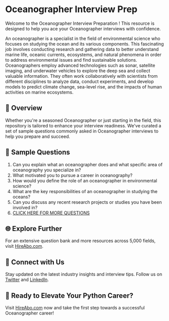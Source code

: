 # Oceanographer Interview Prep

Welcome to the Oceanographer Interview Preparation ! This resource is designed to help you ace your Oceanographer interviews with confidence.

An oceanographer is a specialist in the field of environmental science who focuses on studying the ocean and its various components. This fascinating job involves conducting research and gathering data to better understand marine life, oceanic currents, ecosystems, and natural phenomena in order to address environmental issues and find sustainable solutions. Oceanographers employ advanced technologies such as sonar, satellite imaging, and underwater vehicles to explore the deep sea and collect valuable information. They often work collaboratively with scientists from different disciplines to analyze data, conduct experiments, and develop models to predict climate change, sea-level rise, and the impacts of human activities on marine ecosystems.

## 🚀 Overview

Whether you're a seasoned Oceanographer or just starting in the field, this repository is tailored to enhance your interview readiness. We've curated a set of sample questions commonly asked in Oceanographer interviews to help you prepare and succeed.

## 📝 Sample Questions

1. Can you explain what an oceanographer does and what specific area of oceanography you specialize in?
2. What motivated you to pursue a career in oceanography?
3. How would you define the role of an oceanographer in environmental science?
4. What are the key responsibilities of an oceanographer in studying the oceans?
5. Can you discuss any recent research projects or studies you have been involved in?
6. [CLICK HERE FOR MORE QUESTIONS](https://hireabo.com/job/5_3_10/Oceanographer)

## 🌐 Explore Further

For an extensive question bank and more resources across 5,000 fields, visit [HireAbo.com](https://www.hireabo.com).

## 📱 Connect with Us

Stay updated on the latest industry insights and interview tips. Follow us on [Twitter](https://twitter.com/hireabo) and [LinkedIn](https://www.linkedin.com/in/hire-abo-3609972a8/).

## 🚀 Ready to Elevate Your Python Career?

Visit [HireAbo.com](https://www.hireabo.com) now and take the first step towards a successful Oceanographer career!